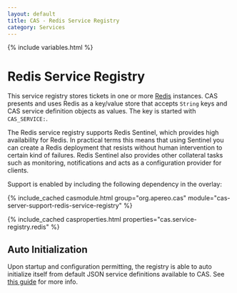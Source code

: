 ```yaml
---
layout: default
title: CAS - Redis Service Registry
category: Services
---
```


{% include variables.html %}

# Redis Service Registry

This service registry stores tickets in one or more [Redis](http://redis.io/) instances. CAS presents and uses Redis as a
key/value store that accepts `String` keys and CAS service definition objects as values. The key is started with `CAS_SERVICE:`.

The Redis service registry supports Redis Sentinel, which provides high availability for Redis. In practical terms this means that using Sentinel you can create a Redis deployment that resists without human intervention to certain kind of failures. Redis Sentinel also provides other collateral tasks such as monitoring, notifications and acts as a configuration provider for clients.

Support is enabled by including the following dependency in the overlay:

{% include_cached casmodule.html group="org.apereo.cas" module="cas-server-support-redis-service-registry" %}

{% include_cached casproperties.html properties="cas.service-registry.redis" %}

## Auto Initialization

Upon startup and configuration permitting, the registry is able to auto initialize itself from default JSON service definitions available to CAS. See [this guide](AutoInitialization-Service-Management.html) for more info.
